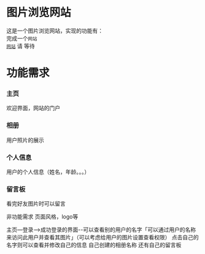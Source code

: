 图片浏览网站
============
这是一个图片浏览网站，实现的功能有：<BR/>
完成一个`网站`<br/>
[`网站`](www.somewhere.com "无效网站")
请
等待

# 功能需求
### 主页   
  欢迎界面，网站的门户
### 相册  
  用户照片的展示
### 个人信息   
  用户的个人信息（姓名，年龄。。。）
### 留言板  
  看完好友图片时可以留言

非功能需求
页面风格，logo等

主页—登录-->成功登录的界面--可以查看别的用户的名字「可以通过用户的名称来访问此用户并查看其图片」（可以考虑给用户的图片设置查看权限）   点击自己的名字则可以查看并修改自己的信息    自己创建的相册名称     还有自己的留言板

